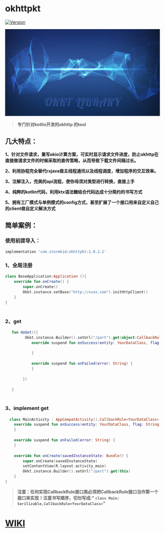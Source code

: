 # okhttpkt
[ ![Version](https://api.bintray.com/packages/stokid/library/okhttpkt/images/download.svg?version=1.0.2.1) ](https://bintray.com/stokid/library/okhttpkt/1.0.2.1/link)

![img](readme/OKKT.jpg)

>**专门针对kotlin开发的okhttp 的tool**

## 几大特点：
**1、针对文件请求，重写okio计算方案，可实时显示请求文件进度，防止okhttp在直接做请求文件的时候采取的直传策略，从而导致下载文件间隔过长。**

**2、利用协程完全替代rxjava做主线程通讯以及线程调度，增加程序的交互效率。**

**3、注解注入，完美的api流程，使你毋须对类型进行转换，直接上手**

**4、纯粹的kotlin代码，利用ktx语法糖结合代码达成十分简约的书写方式**

**5、拥有工厂模式与单例模式的config方式，甚至扩展了一个接口用来自定义自己的client做自定义解决方式**

## 简单案例：

### 使用前提导入：
```gradle
implementation 'com.stormkid:okhttpkt:1.0.2.1'
```

### 1、全局注册

```kotlin
class BaseApplication:Application (){
    override fun onCreate() {
        super.onCreate()
        Okkt.instance.setBase("http://xxxx.com").initHttpClient()
    }
}
    
```

### 2、get
```kotlin
   fun doGet(){
         Okkt.instance.Builder().setUrl("/part").get(object:CallbackRule<YourDataClass>{
            override suspend fun onSuccess(entity: YourDataClass, flag: String) {
                
            }

            override suspend fun onFailed(error: String) {
            }

        })
  
   }
  
```

### 3、implement get
```kotlin
  class MainActivity : AppCompatActivity(),CallbackRule<YourDataClass> ,Serializable{
    override suspend fun onSuccess(entity: YourDataClass, flag: String) {
    }

    override suspend fun onFailed(error: String) {
    }

    override fun onCreate(savedInstanceState: Bundle?) {
        super.onCreate(savedInstanceState)
        setContentView(R.layout.activity_main)
        Okkt.instance.Builder().setUrl("/part").get(this)
    }
}
```
> **注意：任何实现CallbackRule接口类必须把CallbackRule接口当作第一个接口来实现！注意书写顺序，切勿写成:"
```class Main: Serilizable,CallbackRule<YourDataClass>```"**


# [WIKI](https://github.com/StormKid/okhttpkt/wiki)
